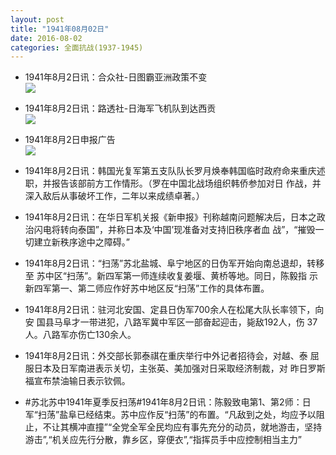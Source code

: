 ```yaml
---
layout: post
title: "1941年08月02日"
date: 2016-08-02
categories: 全面抗战(1937-1945)
---
```


<meta name="referrer" content="no-referrer" />

- 1941年8月2日讯：合众社-日图霸亚洲政策不变 <br/><img src="https://ww3.sinaimg.cn/large/aca367d8jw1f6fsqvg6trj20bl0710u1.jpg" />

- 1941年8月2日讯：路透社-日海军飞机队到达西贡 <br/><img src="https://ww2.sinaimg.cn/large/aca367d8jw1f6fr0n2bp6j205k0kegn4.jpg" />

- 1941年8月2日申报广告 <br/><img src="https://ww2.sinaimg.cn/large/aca367d8jw1f6fpa5y6snj20py0gzq83.jpg" />

- 1941年8月2日讯：韩国光复军第五支队队长罗月焕奉韩国临时政府命来重庆述 职，并报告该部前方工作情形。（罗在中国北战场组织韩侨参加对日 作战，并深入敌后从事破坏工作，二年以来成绩卓著。） 

- 1941年8月2日讯：在华日军机关报《新申报》刊称越南问题解决后，日本之政 治闪电将转向泰国”，并称日本及‘中国’现准备对支持旧秩序者血 战”，“摧毁一切建立新秩序途中之障碍。” 

- 1941年8月2日讯：“扫荡”苏北盐城、阜宁地区的日伪军开始向南总退却，转移至 苏中区“扫荡”。新四军第一师连续收复姜堰、黄桥等地。同日，陈毅指 示新四军第一、第二师应作好苏中地区反“扫荡”工作的具体布置。 

- 1941年8月2日讯：驻河北安国、定县日伪军700余人在松尾大队长率领下，向安 国县马阜才一带进犯，八路军冀中军区一部奋起迎击，毙敌192人，伤 37人。八路军亦伤亡130余人。 

- 1941年8月2日讯：外交部长郭泰祺在重庆举行中外记者招待会，对越、泰 屈服日本及日军南进表示关切，主张英、美加强对日采取经济制裁，对 昨日罗斯福宣布禁油输日表示钦佩。 

- #苏北苏中1941年夏季反扫荡#1941年8月2日讯：陈毅致电第1、第2师：日军“扫荡”盐阜已经结束。苏中应作反“扫荡”的布置。“凡敌到之处，均应予以阻止，不让其横冲直撞”“全党全军全民均应有事先充分的动员，就地游击，坚持游击”,“机关应先行分散，靠乡区，穿便衣”,“指挥员手中应控制相当主力” 

